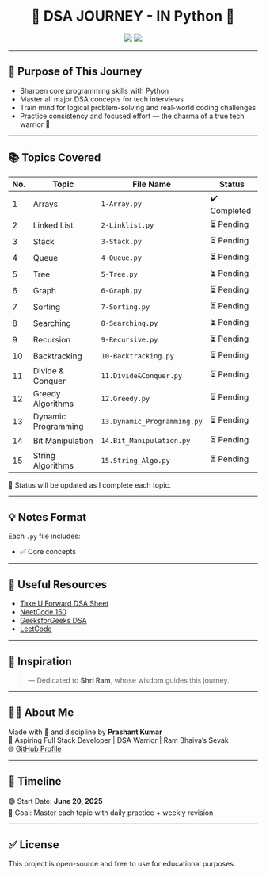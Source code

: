 <h1 align="center">🚀 DSA JOURNEY - IN Python 🚀</h1>

<p align="center">
  <img src="https://img.shields.io/badge/Language-Python-blue?style=flat-square" />
  <img src="https://img.shields.io/badge/Status-In%20Progress-yellow?style=flat-square" />
</p>

---

## 🧠 Purpose of This Journey

- Sharpen core programming skills with Python
- Master all major DSA concepts for tech interviews
- Train mind for logical problem-solving and real-world coding challenges
- Practice consistency and focused effort — the dharma of a true tech warrior 💪

---

## 📚 Topics Covered

| No. | Topic                | File Name               | Status     |
|-----|----------------------|--------------------------|------------|
| 1   | Arrays               | `1-Array.py`             | ✔️ Completed |
| 2   | Linked List          | `2-Linklist.py`          | ⏳ Pending |
| 3   | Stack                | `3-Stack.py`             | ⏳ Pending |
| 4   | Queue                | `4-Queue.py`             | ⏳ Pending |
| 5   | Tree                 | `5-Tree.py`              | ⏳ Pending |
| 6   | Graph                | `6-Graph.py`             | ⏳ Pending |
| 7   | Sorting              | `7-Sorting.py`           | ⏳ Pending |
| 8   | Searching            | `8-Searching.py`         | ⏳ Pending |
| 9   | Recursion            | `9-Recursive.py`         | ⏳ Pending |
| 10  | Backtracking         | `10-Backtracking.py`     | ⏳ Pending |
| 11  | Divide & Conquer    | `11.Divide&Conquer.py`   | ⏳ Pending |
| 12  | Greedy Algorithms    | `12.Greedy.py`           | ⏳ Pending |
| 13  | Dynamic Programming  | `13.Dynamic_Programming.py` | ⏳ Pending |
| 14  | Bit Manipulation     | `14.Bit_Manipulation.py` | ⏳ Pending |
| 15  | String Algorithms    | `15.String_Algo.py`      | ⏳ Pending |

📝 Status will be updated as I complete each topic.

---

## 💡 Notes Format

Each `.py` file includes:

- ✅ Core concepts

---

## 🔗 Useful Resources

- [Take U Forward DSA Sheet](https://takeuforward.org/interviews/strivers-sde-sheet-top-coding-interview-problems/)
- [NeetCode 150](https://neetcode.io/)
- [GeeksforGeeks DSA](https://www.geeksforgeeks.org/data-structures/)
- [LeetCode](https://leetcode.com/)

---

## 🙏 Inspiration

> — Dedicated to **Shri Ram**, whose wisdom guides this journey.

---

## 🧑‍💻 About Me

Made with 💙 and discipline by **Prashant Kumar**  
📍 Aspiring Full Stack Developer | DSA Warrior | Ram Bhaiya’s Sevak  
🌐 [GitHub Profile](https://github.com/PrashantSHIV)

---

## 📅 Timeline

🟢 Start Date: **June 20, 2025**  
🎯 Goal: Master each topic with daily practice + weekly revision

---

## ✅ License

This project is open-source and free to use for educational purposes.

